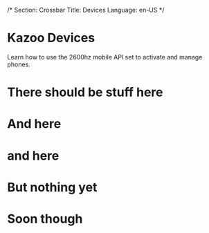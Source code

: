 /*
Section: Crossbar
Title: Devices
Language: en-US
*/

# Kazoo Devices
Learn how to use the 2600hz mobile API set to activate and manage phones.

# There should be stuff here

# And here

# and here

# But nothing yet

# Soon though
